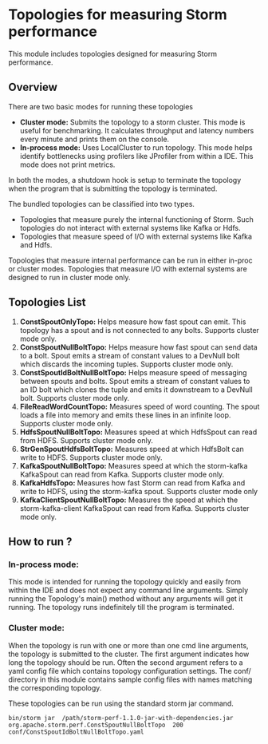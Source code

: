 # Topologies for measuring Storm performance

This module includes topologies designed for measuring Storm performance.

## Overview
There are two basic modes for running these topologies

- **Cluster mode:** Submits the topology to a storm cluster. This mode is useful for benchmarking. It calculates throughput and latency numbers every minute and prints them on the console.
- **In-process mode:** Uses LocalCluster to run topology. This mode helps identify bottlenecks using profilers like JProfiler from within a IDE. This mode does not print metrics.

In both the modes, a shutdown hook is setup to terminate the topology when the program that is submitting the topology is terminated.

The bundled topologies can be classified into two types.

- Topologies that measure purely the internal functioning of Storm. Such topologies do not interact with external systems like Kafka or Hdfs.
- Topologies that measure speed of I/O with external systems like Kafka and Hdfs.

Topologies that measure internal performance can be run in either in-proc or cluster modes.
Topologies that measure I/O with external systems are designed to run in cluster mode only.

## Topologies List

1. **ConstSpoutOnlyTopo:** Helps measure how fast spout can emit. This topology has a spout and is not connected to any bolts. Supports cluster mode only.
2. **ConstSpoutNullBoltTopo:** Helps measure how fast spout can send data to a bolt. Spout emits a stream of constant values to a DevNull bolt which discards the incoming tuples. Supports cluster mode only.
3. **ConstSpoutIdBoltNullBoltTopo:** Helps measure speed of messaging between spouts and bolts. Spout emits a stream of constant values to an ID bolt which clones the tuple and emits it downstream to a DevNull bolt. Supports cluster mode only.
4. **FileReadWordCountTopo:** Measures speed of word counting. The spout loads a file into memory and emits these lines in an infinite loop. Supports cluster mode only.
5. **HdfsSpoutNullBoltTopo:** Measures speed at which HdfsSpout can read from HDFS. Supports cluster mode only.
6. **StrGenSpoutHdfsBoltTopo:** Measures speed at which HdfsBolt can write to HDFS. Supports cluster mode only.
7. **KafkaSpoutNullBoltTopo:** Measures speed at which the storm-kafka KafkaSpout can read from Kafka. Supports cluster mode only.
8. **KafkaHdfsTopo:** Measures how fast Storm can read from Kafka and write to HDFS, using the storm-kafka spout. Supports cluster mode only
9. **KafkaClientSpoutNullBoltTopo:** Measures the speed at which the storm-kafka-client KafkaSpout can read from Kafka. Supports cluster mode only.


## How to run ?

### In-process mode:
This mode is intended for running the topology quickly and easily from within the IDE and does not expect any command line arguments.
Simply running the Topology's main() method without any arguments will get it running. The topology runs indefinitely till the program is terminated.


### Cluster mode:
When the topology is run with one or more than one cmd line arguments, the topology is submitted to the cluster.
The first argument indicates how long the topology should be run. Often the second argument refers to a yaml config
file which contains topology configuration settings. The conf/ directory in this module contains sample config files
with names matching the corresponding topology.

These topologies can be run using the standard storm jar command.

```
bin/storm jar  /path/storm-perf-1.1.0-jar-with-dependencies.jar org.apache.storm.perf.ConstSpoutNullBoltTopo  200  conf/ConstSpoutIdBoltNullBoltTopo.yaml
```